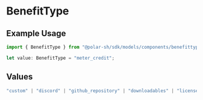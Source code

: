 # BenefitType

## Example Usage

```typescript
import { BenefitType } from "@polar-sh/sdk/models/components/benefittype.js";

let value: BenefitType = "meter_credit";
```

## Values

```typescript
"custom" | "discord" | "github_repository" | "downloadables" | "license_keys" | "meter_credit"
```